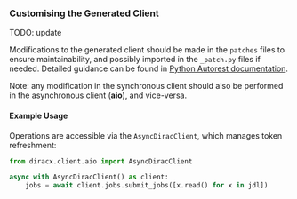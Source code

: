 
### Customising the Generated Client

TODO: update

Modifications to the generated client should be made in the `patches` files to ensure maintainability, and possibly imported in the `_patch.py` files if needed. Detailed guidance can be found in [Python Autorest documentation](https://github.com/Azure/autorest.python/blob/main/docs/customizations.md).

Note: any modification in the synchronous client should also be performed in the asynchronous client (**aio**), and vice-versa.

#### Example Usage

Operations are accessible via the `AsyncDiracClient`, which manages token refreshment:

```python
from diracx.client.aio import AsyncDiracClient

async with AsyncDiracClient() as client:
    jobs = await client.jobs.submit_jobs([x.read() for x in jdl])
```
